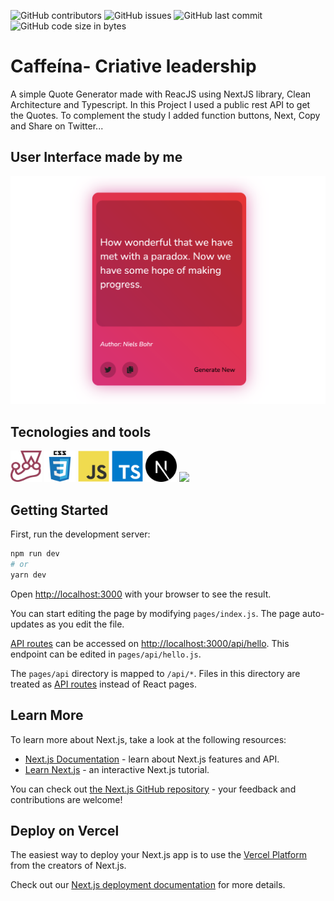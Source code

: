 ![GitHub contributors](https://img.shields.io/github/contributors/TyperGuy/quoter?color=%2300&style=for-the-badge)
![GitHub issues](https://img.shields.io/github/issues/TyperGuy/quoter?color=%23cc3&style=for-the-badge)
![GitHub last commit](https://img.shields.io/github/last-commit/TyperGuy/quoter?color=FF3358&style=for-the-badge)
![GitHub code size in bytes](https://img.shields.io/github/languages/code-size/TyperGuy/quoter?color=33D1FF&style=for-the-badge)



# Caffeína- Criative leadership
<p>A simple Quote Generator made with ReacJS using NextJS library, Clean Architecture and Typescript. In this Project I used a public rest API to get the Quotes. To complement the study I added function buttons, Next, Copy and Share on Twitter...</p>

## User Interface made by me

<img style="width:600px;" src="https://github.com/TyperGuy/quote-generator/blob/main/assets/ui.png">

## Tecnologies and tools 
<div>
  <img style="width:50px;" src="https://github.com/devicons/devicon/blob/master/icons/jest/jest-plain.svg">
  <img style="width:50px;" src="https://github.com/devicons/devicon/blob/master/icons/css3/css3-original-wordmark.svg">
  <img style="width:50px;" src="https://github.com/devicons/devicon/blob/master/icons/javascript/javascript-original.svg">
  <img style="width:50px;" src="https://github.com/devicons/devicon/blob/master/icons/typescript/typescript-original.svg">
  <img style="width:50px;" src="https://github.com/devicons/devicon/blob/master/icons/nextjs/nextjs-original.svg">
  <img style="width:60px;" src="https://avatars.githubusercontent.com/u/24586296?s=200&v=4">

</div>


## Getting Started

First, run the development server:

```bash
npm run dev
# or
yarn dev
```

Open [http://localhost:3000](http://localhost:3000) with your browser to see the result.

You can start editing the page by modifying `pages/index.js`. The page auto-updates as you edit the file.

[API routes](https://nextjs.org/docs/api-routes/introduction) can be accessed on [http://localhost:3000/api/hello](http://localhost:3000/api/hello). This endpoint can be edited in `pages/api/hello.js`.

The `pages/api` directory is mapped to `/api/*`. Files in this directory are treated as [API routes](https://nextjs.org/docs/api-routes/introduction) instead of React pages.

## Learn More

To learn more about Next.js, take a look at the following resources:

- [Next.js Documentation](https://nextjs.org/docs) - learn about Next.js features and API.
- [Learn Next.js](https://nextjs.org/learn) - an interactive Next.js tutorial.

You can check out [the Next.js GitHub repository](https://github.com/vercel/next.js/) - your feedback and contributions are welcome!

## Deploy on Vercel

The easiest way to deploy your Next.js app is to use the [Vercel Platform](https://vercel.com/new?utm_medium=default-template&filter=next.js&utm_source=create-next-app&utm_campaign=create-next-app-readme) from the creators of Next.js.

Check out our [Next.js deployment documentation](https://nextjs.org/docs/deployment) for more details.
